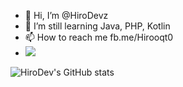 <!--
### Hi there 👋


**HiroDevz/HiroDevz** is a ✨ _special_ ✨ repository because its `README.md` (this file) appears on your GitHub profile.

Here are some ideas to get you started:

- 🔭 I’m currently working on ...
- 🌱 I’m currently learning ...
- 👯 I’m looking to collaborate on ...
- 🤔 I’m looking for help with ...
- 💬 Ask me about ...
- 📫 How to reach me: ...
- 😄 Pronouns: ...
- ⚡ Fun fact: ...
--->
- 👋 Hi, I’m @HiroDevz
- 👀 I’m still learning Java, PHP, Kotlin
- 📫 How to reach me fb.me/Hirooqt0
- ![](https://komarev.com/ghpvc/?username=HiroDevz&color=ff69b4)

<!---
HiroDevz is a ✨ special ✨ repository because its `README.md` (this file) appears on your GitHub profile.
You can click the Preview link to take a look at your changes.
--->
![HiroDev's GitHub stats](https://github-readme-stats.vercel.app/api?username=HiroDevz&show_icons=true&theme=jolly)
